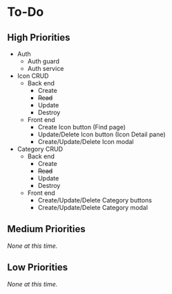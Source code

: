 # To-Do

## High Priorities

- Auth
  - Auth guard
  - Auth service
- Icon CRUD
  - Back end
    - Create
    - ~~Read~~
    - Update
    - Destroy
  - Front end
    - Create Icon button (Find page)
    - Update/Delete Icon button (Icon Detail pane)
    - Create/Update/Delete Icon modal
- Category CRUD
  - Back end
    - Create
    - ~~Read~~
    - Update
    - Destroy
  - Front end
    - Create/Update/Delete Category buttons
    - Create/Update/Delete Category modal

## Medium Priorities

_None at this time._

## Low Priorities

_None at this time._
